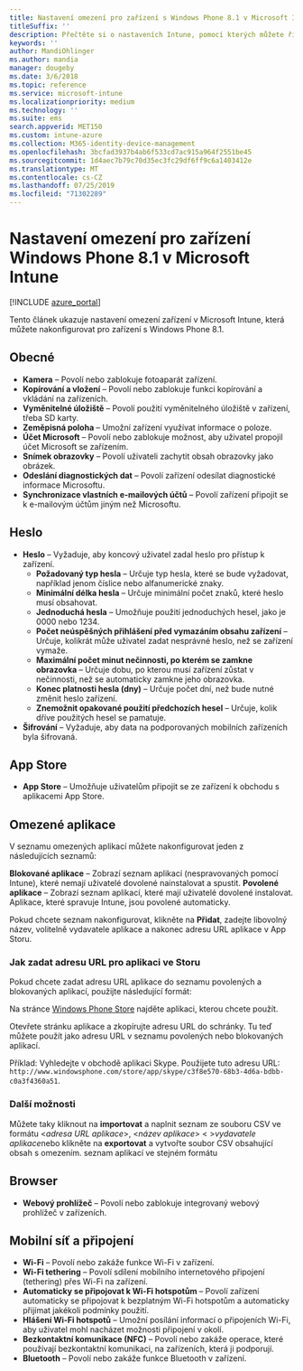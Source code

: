 ```yaml
---
title: Nastavení omezení pro zařízení s Windows Phone 8.1 v Microsoft Intune
titleSuffix: ''
description: Přečtěte si o nastaveních Intune, pomocí kterých můžete řídit nastavení a funkce na zařízeních s Windows Phone 8.1.
keywords: ''
author: MandiOhlinger
ms.author: mandia
manager: dougeby
ms.date: 3/6/2018
ms.topic: reference
ms.service: microsoft-intune
ms.localizationpriority: medium
ms.technology: ''
ms.suite: ems
search.appverid: MET150
ms.custom: intune-azure
ms.collection: M365-identity-device-management
ms.openlocfilehash: 3bcfad3937b4ab6f533cd7ac915a964f2551be45
ms.sourcegitcommit: 1d4aec7b79c70d35ec3fc29df6ff9c6a1403412e
ms.translationtype: MT
ms.contentlocale: cs-CZ
ms.lasthandoff: 07/25/2019
ms.locfileid: "71302289"
---
```

# <a name="microsoft-intune-windows-phone-81-device-restriction-settings"></a>Nastavení omezení pro zařízení Windows Phone 8.1 v Microsoft Intune

[!INCLUDE [azure_portal](./includes/azure_portal.md)]

Tento článek ukazuje nastavení omezení zařízení v Microsoft Intune, která můžete nakonfigurovat pro zařízení s Windows Phone 8.1.


## <a name="general"></a>Obecné

- **Kamera** – Povolí nebo zablokuje fotoaparát zařízení.
- **Kopírování a vložení** – Povolí nebo zablokuje funkci kopírování a vkládání na zařízeních.
- **Vyměnitelné úložiště** – Povolí použití vyměnitelného úložiště v zařízení, třeba SD karty.
- **Zeměpisná poloha** – Umožní zařízení využívat informace o poloze.
- **Účet Microsoft** – Povolí nebo zablokuje možnost, aby uživatel propojil účet Microsoft se zařízením.
- **Snímek obrazovky** – Povolí uživateli zachytit obsah obrazovky jako obrázek.
- **Odeslání diagnostických dat** – Povolí zařízení odesílat diagnostické informace Microsoftu.
- **Synchronizace vlastních e-mailových účtů** – Povolí zařízení připojit se k e-mailovým účtům jiným než Microsoftu.

## <a name="password"></a>Heslo

- **Heslo** – Vyžaduje, aby koncový uživatel zadal heslo pro přístup k zařízení.
  - **Požadovaný typ hesla** – Určuje typ hesla, které se bude vyžadovat, například jenom číslice nebo alfanumerické znaky.
  - **Minimální délka hesla** – Určuje minimální počet znaků, které heslo musí obsahovat.
  - **Jednoduchá hesla** – Umožňuje použití jednoduchých hesel, jako je 0000 nebo 1234.
  - **Počet neúspěšných přihlášení před vymazáním obsahu zařízení** – Určuje, kolikrát může uživatel zadat nesprávné heslo, než se zařízení vymaže.
  - **Maximální počet minut nečinnosti, po kterém se zamkne obrazovka** – Určuje dobu, po kterou musí zařízení zůstat v nečinnosti, než se automaticky zamkne jeho obrazovka.
  - **Konec platnosti hesla (dny)** – Určuje počet dní, než bude nutné změnit heslo zařízení.
  - **Znemožnit opakované použití předchozích hesel** – Určuje, kolik dříve použitých hesel se pamatuje.
- **Šifrování** – Vyžaduje, aby data na podporovaných mobilních zařízeních byla šifrovaná.

## <a name="app-store"></a>App Store

- **App Store** – Umožňuje uživatelům připojit se ze zařízení k obchodu s aplikacemi App Store.

## <a name="restricted-apps"></a>Omezené aplikace

V seznamu omezených aplikací můžete nakonfigurovat jeden z následujících seznamů:

**Blokované aplikace** – Zobrazí seznam aplikací (nespravovaných pomocí Intune), které nemají uživatelé dovolené nainstalovat a spustit.
**Povolené aplikace** – Zobrazí seznam aplikací, které mají uživatelé dovolené instalovat. Aplikace, které spravuje Intune, jsou povolené automaticky.

Pokud chcete seznam nakonfigurovat, klikněte na **Přidat**, zadejte libovolný název, volitelně vydavatele aplikace a nakonec adresu URL aplikace v App Storu.

### <a name="how-to-specify-the-url-to-an-app-in-the-store"></a>Jak zadat adresu URL pro aplikaci ve Storu

Pokud chcete zadat adresu URL aplikace do seznamu povolených a blokovaných aplikací, použijte následující formát:

Na stránce [Windows Phone Store](https://www.microsoft.com/store/apps/windows-phone) najděte aplikaci, kterou chcete použít.

Otevřete stránku aplikace a zkopírujte adresu URL do schránky. Tu teď můžete použít jako adresu URL v seznamu povolených nebo blokovaných aplikací.

Příklad: Vyhledejte v obchodě aplikaci Skype. Použijete tuto adresu URL: `http://www.windowsphone.com/store/app/skype/c3f8e570-68b3-4d6a-bdbb-c0a3f4360a51`.



### <a name="additional-options"></a>Další možnosti

Můžete taky kliknout na **importovat** a naplnit seznam ze souboru CSV ve formátu <*adresa URL aplikace*>, <*název aplikace*> < >*vydavatele aplikace*nebo klikněte na **exportovat** a vytvořte soubor CSV obsahující obsah s omezením. seznam aplikací ve stejném formátu


## <a name="browser"></a>Browser

- **Webový prohlížeč** – Povolí nebo zablokuje integrovaný webový prohlížeč v zařízeních.

## <a name="cellular-and-connectivity"></a>Mobilní síť a připojení

- **Wi-Fi** – Povolí nebo zakáže funkce Wi-Fi v zařízení.
- **Wi-Fi tethering** – Povolí sdílení mobilního internetového připojení (tethering) přes Wi-Fi na zařízení.
- **Automaticky se připojovat k Wi-Fi hotspotům** – Povolí zařízení automaticky se připojovat k bezplatným Wi-Fi hotspotům a automaticky přijímat jakékoli podmínky použití.
- **Hlášení Wi-Fi hotspotů** – Umožní posílání informací o připojeních Wi-Fi, aby uživatel mohl nacházet možnosti připojení v okolí.
- **Bezkontaktní komunikace (NFC)** – Povolí nebo zakáže operace, které používají bezkontaktní komunikaci, na zařízeních, která ji podporují.
- **Bluetooth** – Povolí nebo zakáže funkce Bluetooth v zařízení.
